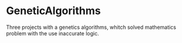 # GeneticAlgorithms
Three projects with a genetics algorithms, whitch solved mathematics problem with the use inaccurate logic.

